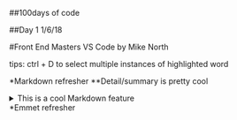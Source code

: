 ##100days of code

##Day 1 1/6/18

#Front End Masters VS Code by Mike North

tips: ctrl + D to select multiple instances of highlighted word

*Markdown refresher
**Detail/summary is pretty cool
<details>
  <summary>This is a cool Markdown feature</summary>

  ```
  const bird = 'the word';
  ```
</details>
*Emmet refresher